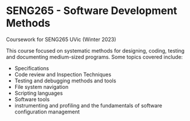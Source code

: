 # SENG265 - Software Development Methods
Coursework for SENG265 UVic (Winter 2023)

This course focused on systematic methods for designing, coding, testing and documenting medium-sized programs.
Some topics covered include:
- Specifications
- Code review and Inspection Techniques
- Testing and debugging methods and tools
- File system navigation
- Scripting languages
- Software tools
- instrumenting and profiling and the fundamentals of software configuration management
